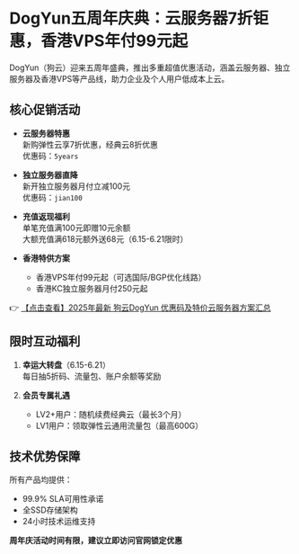 # DogYun五周年庆典：云服务器7折钜惠，香港VPS年付99元起

DogYun（狗云）迎来五周年盛典，推出多重超值优惠活动，涵盖云服务器、独立服务器及香港VPS等产品线，助力企业及个人用户低成本上云。

## 核心促销活动

- **云服务器特惠**  
  新购弹性云享7折优惠，经典云8折优惠  
  优惠码：`5years`

- **独立服务器直降**  
  新开独立服务器月付立减100元  
  优惠码：`jian100`

- **充值返现福利**  
  单笔充值满100元即赠10元余额  
  大额充值满618元额外送68元（6.15-6.21限时）

- **香港特供方案**  
  - 香港VPS年付99元起（可选国际/BGP优化线路）  
  - 香港KC独立服务器月付250元起

👉 [【点击查看】2025年最新 狗云DogYun 优惠码及特价云服务器方案汇总](https://bit.ly/DogYun)

## 限时互动福利

1. **幸运大转盘**（6.15-6.21）  
   每日抽5折码、流量包、账户余额等奖励

2. **会员专属礼遇**  
   - LV2+用户：随机续费经典云（最长3个月）  
   - LV1用户：领取弹性云通用流量包（最高600G）

## 技术优势保障

所有产品均提供：
- 99.9% SLA可用性承诺
- 全SSD存储架构
- 24小时技术运维支持

**周年庆活动时间有限，建议立即访问官网锁定优惠**